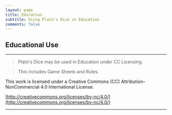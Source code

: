```yaml
---
layout: page
title: Education
subtitle: Using Plato's Dice in Education
comments: false
---
```


## Educational Use

---

> Plato's Dice may be used in Education under CC Licensing.

> This includes Game Sheets and Rules.

This work is licensed under a Creative Commons (CC) Attribution-NonCommercial 4.0 International License.

[http://creativecommons.org/licenses/by-nc/4.0/](http://creativecommons.org/licenses/by-nc/4.0/)


---
